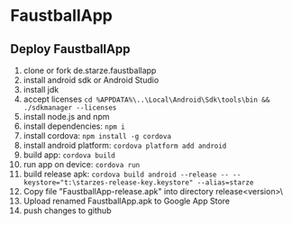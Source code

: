 # FaustballApp

## Deploy FaustballApp

1. clone or fork de.starze.faustballapp
1. install android sdk or Android Studio
1. install jdk
1. accept licenses `cd %APPDATA%\..\Local\Android\Sdk\tools\bin && ./sdkmanager --licenses`
1. install node.js and npm
1. install dependencies: `npm i`
1. install cordova: `npm install -g cordova`
1. install android platform: `cordova platform add android`
1. build app: `cordova build`
1. run app on device: `cordova run`
1. build release apk: `cordova build android --release -- --keystore="t:\starzes-release-key.keystore" --alias=starze`
1. Copy file "FaustballApp-release.apk" into directory release\<version>\
1. Upload renamed FaustballApp.apk to Google App Store
1. push changes to github

